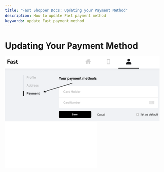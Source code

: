 ```yaml
---
title: "Fast Shopper Docs: Updating your Payment Method"
description: How to update Fast payment method
keywords: update Fast payment method
---
```


# Updating Your Payment Method

<img alt="payment method sidebar option"  src="./images/payment-methods.png">

<embed src="/reusables/for-shoppers/_shopper_dashboard_add_payment_method.md" />

